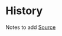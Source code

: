 # History

Notes to add
[Source](https://www.interaction-design.org/literature/book/the-encyclopedia-of-human-computer-interaction-2nd-ed/data-visualization-for-human-perception)
